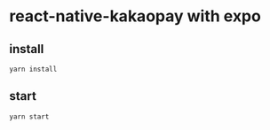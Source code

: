 # react-native-kakaopay with expo


## install
```
yarn install
```

## start
```
yarn start
```




